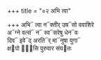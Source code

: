 +++
title = "०२ अभि त्वा"

+++
अभि᳓ त्वा न᳓क्तीर् उष᳓सो ववाशिरे  
अ᳓ग्ने वत्सं᳓ न᳓ स्व᳓सरेषु धेन᳓वः  
दिव᳓ इवे᳓द् अरति᳓र् मा᳓नुषा युगा᳓  
क्ष᳓पो भा᳐सि पुरुवार संय᳓तः